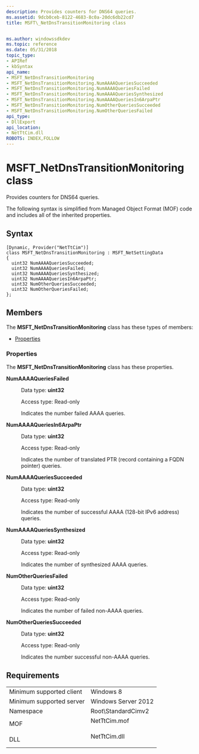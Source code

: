 ```yaml
---
description: Provides counters for DNS64 queries.
ms.assetid: 9dcb0ceb-8122-4683-8c0a-20dc6db22cd7
title: MSFT\_NetDnsTransitionMonitoring class


ms.author: windowssdkdev
ms.topic: reference
ms.date: 05/31/2018
topic_type: 
- APIRef
- kbSyntax
api_name: 
- MSFT_NetDnsTransitionMonitoring
- MSFT_NetDnsTransitionMonitoring.NumAAAAQueriesSucceeded
- MSFT_NetDnsTransitionMonitoring.NumAAAAQueriesFailed
- MSFT_NetDnsTransitionMonitoring.NumAAAAQueriesSynthesized
- MSFT_NetDnsTransitionMonitoring.NumAAAAQueriesIn6ArpaPtr
- MSFT_NetDnsTransitionMonitoring.NumOtherQueriesSucceeded
- MSFT_NetDnsTransitionMonitoring.NumOtherQueriesFailed
api_type: 
- DllExport
api_location: 
- NetTtCim.dll
ROBOTS: INDEX,FOLLOW
---
```


# MSFT\_NetDnsTransitionMonitoring class

Provides counters for DNS64 queries.

The following syntax is simplified from Managed Object Format (MOF) code and includes all of the inherited properties.

## Syntax

``` syntax
[Dynamic, Provider("NetTtCim")]
class MSFT_NetDnsTransitionMonitoring : MSFT_NetSettingData
{
  uint32 NumAAAAQueriesSucceeded;
  uint32 NumAAAAQueriesFailed;
  uint32 NumAAAAQueriesSynthesized;
  uint32 NumAAAAQueriesIn6ArpaPtr;
  uint32 NumOtherQueriesSucceeded;
  uint32 NumOtherQueriesFailed;
};
```

## Members

The **MSFT\_NetDnsTransitionMonitoring** class has these types of members:

-   [Properties](#properties)

### Properties

The **MSFT\_NetDnsTransitionMonitoring** class has these properties.

<dl> <dt>

**NumAAAAQueriesFailed**
</dt> <dd> <dl> <dt>

Data type: **uint32**
</dt> <dt>

Access type: Read-only
</dt> </dl>

Indicates the number failed AAAA queries.

</dd> <dt>

**NumAAAAQueriesIn6ArpaPtr**
</dt> <dd> <dl> <dt>

Data type: **uint32**
</dt> <dt>

Access type: Read-only
</dt> </dl>

Indicates the number of translated PTR (record containing a FQDN pointer) queries.

</dd> <dt>

**NumAAAAQueriesSucceeded**
</dt> <dd> <dl> <dt>

Data type: **uint32**
</dt> <dt>

Access type: Read-only
</dt> </dl>

Indicates the number of successful AAAA (128-bit IPv6 address) queries.

</dd> <dt>

**NumAAAAQueriesSynthesized**
</dt> <dd> <dl> <dt>

Data type: **uint32**
</dt> <dt>

Access type: Read-only
</dt> </dl>

Indicates the number of synthesized AAAA queries.

</dd> <dt>

**NumOtherQueriesFailed**
</dt> <dd> <dl> <dt>

Data type: **uint32**
</dt> <dt>

Access type: Read-only
</dt> </dl>

Indicates the number of failed non-AAAA queries.

</dd> <dt>

**NumOtherQueriesSucceeded**
</dt> <dd> <dl> <dt>

Data type: **uint32**
</dt> <dt>

Access type: Read-only
</dt> </dl>

Indicates the number successful non-AAAA queries.

</dd> </dl>

## Requirements



|                                     |                                                                                         |
|-------------------------------------|-----------------------------------------------------------------------------------------|
| Minimum supported client<br/> | Windows 8<br/>                                                                    |
| Minimum supported server<br/> | Windows Server 2012<br/>                                                          |
| Namespace<br/>                | Root\\StandardCimv2<br/>                                                          |
| MOF<br/>                      | <dl> <dt>NetTtCim.mof</dt> </dl> |
| DLL<br/>                      | <dl> <dt>NetTtCim.dll</dt> </dl> |



 

 




